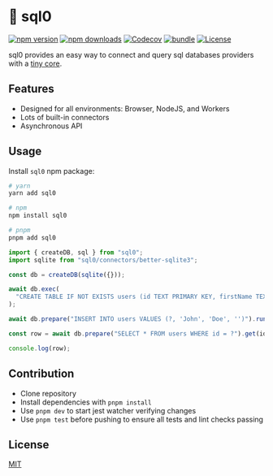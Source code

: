 # 💾 sql0

[![npm version][npm-version-src]][npm-version-href]
[![npm downloads][npm-downloads-src]][npm-downloads-href]
[![Codecov][codecov-src]][codecov-href]
[![bundle][bundle-src]][bundle-href]
[![License][license-src]][license-href]

<!--[![Github Actions][github-actions-src]][github-actions-href]-->

sql0 provides an easy way to connect and query sql databases providers with a [tiny core](https://bundlephobia.com/package/sql0).

<!-- 👉 [Documentation](https://sql0.unjs.io) -->

## Features

- Designed for all environments: Browser, NodeJS, and Workers
- Lots of built-in connectors
- Asynchronous API

## Usage

Install `sql0` npm package:

```sh
# yarn
yarn add sql0

# npm
npm install sql0

# pnpm
pnpm add sql0
```

```js
import { createDB, sql } from "sql0";
import sqlite from "sql0/connectors/better-sqlite3";

const db = createDB(sqlite({}));

await db.exec(
  "CREATE TABLE IF NOT EXISTS users (id TEXT PRIMARY KEY, firstName TEXT, lastName TEXT, email TEXT)"
);

await db.prepare("INSERT INTO users VALUES (?, 'John', 'Doe', '')").run(id);

const row = await db.prepare("SELECT * FROM users WHERE id = ?").get(id);

console.log(row);
```

<!-- 👉 Check out the [the documentation](https://sql0.unjs.io) for usage information. -->

## Contribution

- Clone repository
- Install dependencies with `pnpm install`
- Use `pnpm dev` to start jest watcher verifying changes
- Use `pnpm test` before pushing to ensure all tests and lint checks passing

## License

[MIT](./LICENSE)

<!-- Badges -->

[npm-version-src]: https://img.shields.io/npm/v/sql0?style=flat&colorA=18181B&colorB=F0DB4F
[npm-version-href]: https://npmjs.com/package/sql0
[npm-downloads-src]: https://img.shields.io/npm/dm/sql0?style=flat&colorA=18181B&colorB=F0DB4F
[npm-downloads-href]: https://npmjs.com/package/sql0
[github-actions-src]: https://img.shields.io/github/workflow/status/unjs/sql0/ci/main?style=flat&colorA=18181B&colorB=F0DB4F
[github-actions-href]: https://github.com/unjs/sql0/actions?query=workflow%3Aci
[codecov-src]: https://img.shields.io/codecov/c/gh/unjs/sql0/main?style=flat&colorA=18181B&colorB=F0DB4F
[codecov-href]: https://codecov.io/gh/unjs/sql0
[bundle-src]: https://img.shields.io/bundlephobia/minzip/sql0?style=flat&colorA=18181B&colorB=F0DB4F
[bundle-href]: https://bundlephobia.com/result?p=sql0
[license-src]: https://img.shields.io/github/license/unjs/sql0.svg?style=flat&colorA=18181B&colorB=F0DB4F
[license-href]: https://github.com/unjs/sql0/blob/main/LICENSE
